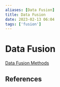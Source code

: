 ```yaml
---
aliases: [Data Fusion]
title: Data Fusion
date: 2023-02-13 06:04
tags: ['fusion']
---
```


# Data Fusion

[Data Fusion Methods](data-fusion-methods.md)

## References
